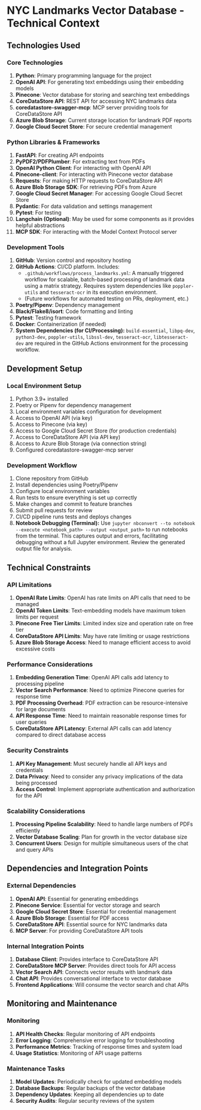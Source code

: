 # NYC Landmarks Vector Database - Technical Context

## Technologies Used

### Core Technologies
1. **Python**: Primary programming language for the project
2. **OpenAI API**: For generating text embeddings using their embedding models
3. **Pinecone**: Vector database for storing and searching text embeddings
4. **CoreDataStore API**: REST API for accessing NYC landmarks data
5. **coredatastore-swagger-mcp**: MCP server providing tools for CoreDataStore API
6. **Azure Blob Storage**: Current storage location for landmark PDF reports
7. **Google Cloud Secret Store**: For secure credential management

### Python Libraries & Frameworks
1. **FastAPI**: For creating API endpoints
2. **PyPDF2/PDFPlumber**: For extracting text from PDFs
3. **OpenAI Python Client**: For interacting with OpenAI API
4. **Pinecone-client**: For interacting with Pinecone vector database
5. **Requests**: For making HTTP requests to CoreDataStore API
6. **Azure Blob Storage SDK**: For retrieving PDFs from Azure
7. **Google Cloud Secret Manager**: For accessing Google Cloud Secret Store
8. **Pydantic**: For data validation and settings management
9. **Pytest**: For testing
10. **Langchain (Optional)**: May be used for some components as it provides helpful abstractions
11. **MCP SDK**: For interacting with the Model Context Protocol server

### Development Tools
1. **GitHub**: Version control and repository hosting
2. **GitHub Actions**: CI/CD platform. Includes:
    - `.github/workflows/process_landmarks.yml`: A manually triggered workflow for scalable, batch-based processing of landmark data using a matrix strategy. Requires system dependencies like `poppler-utils` and `tesseract-ocr` in its execution environment.
    - (Future workflows for automated testing on PRs, deployment, etc.)
3. **Poetry/Pipenv**: Dependency management
4. **Black/Flake8/isort**: Code formatting and linting
5. **Pytest**: Testing framework
6. **Docker**: Containerization (if needed)
7. **System Dependencies (for CI/Processing):** `build-essential`, `libpq-dev`, `python3-dev`, `poppler-utils`, `libssl-dev`, `tesseract-ocr`, `libtesseract-dev` are required in the GitHub Actions environment for the processing workflow.

## Development Setup

### Local Environment Setup
1. Python 3.9+ installed
2. Poetry or Pipenv for dependency management
3. Local environment variables configuration for development
4. Access to OpenAI API (via key)
5. Access to Pinecone (via key)
6. Access to Google Cloud Secret Store (for production credentials)
7. Access to CoreDataStore API (via API key)
8. Access to Azure Blob Storage (via connection string)
9. Configured coredatastore-swagger-mcp server

### Development Workflow
1. Clone repository from GitHub
2. Install dependencies using Poetry/Pipenv
3. Configure local environment variables
4. Run tests to ensure everything is set up correctly
5. Make changes and commit to feature branches
6. Submit pull requests for review
7. CI/CD pipeline runs tests and deploys changes
8. **Notebook Debugging (Terminal):** Use `jupyter nbconvert --to notebook --execute <notebook_path> --output <output_path>` to run notebooks from the terminal. This captures output and errors, facilitating debugging without a full Jupyter environment. Review the generated output file for analysis.

## Technical Constraints

### API Limitations
1. **OpenAI Rate Limits**: OpenAI has rate limits on API calls that need to be managed
2. **OpenAI Token Limits**: Text-embedding models have maximum token limits per request
3. **Pinecone Free Tier Limits**: Limited index size and operation rate on free tier
4. **CoreDataStore API Limits**: May have rate limiting or usage restrictions
5. **Azure Blob Storage Access**: Need to manage efficient access to avoid excessive costs

### Performance Considerations
1. **Embedding Generation Time**: OpenAI API calls add latency to processing pipeline
2. **Vector Search Performance**: Need to optimize Pinecone queries for response time
3. **PDF Processing Overhead**: PDF extraction can be resource-intensive for large documents
4. **API Response Time**: Need to maintain reasonable response times for user queries
5. **CoreDataStore API Latency**: External API calls can add latency compared to direct database access

### Security Constraints
1. **API Key Management**: Must securely handle all API keys and credentials
2. **Data Privacy**: Need to consider any privacy implications of the data being processed
3. **Access Control**: Implement appropriate authentication and authorization for the API

### Scalability Considerations
1. **Processing Pipeline Scalability**: Need to handle large numbers of PDFs efficiently
2. **Vector Database Scaling**: Plan for growth in the vector database size
3. **Concurrent Users**: Design for multiple simultaneous users of the chat and query APIs

## Dependencies and Integration Points

### External Dependencies
1. **OpenAI API**: Essential for generating embeddings
2. **Pinecone Service**: Essential for vector storage and search
3. **Google Cloud Secret Store**: Essential for credential management
4. **Azure Blob Storage**: Essential for PDF access
5. **CoreDataStore API**: Essential source for NYC landmarks data
6. **MCP Server**: For providing CoreDataStore API tools

### Internal Integration Points
1. **Database Client**: Provides interface to CoreDataStore API
2. **CoreDataStore MCP Server**: Provides direct tools for API access
3. **Vector Search API**: Connects vector results with landmark data
4. **Chat API**: Provides conversational interface to vector database
5. **Frontend Applications**: Will consume the vector search and chat APIs

## Monitoring and Maintenance

### Monitoring
1. **API Health Checks**: Regular monitoring of API endpoints
2. **Error Logging**: Comprehensive error logging for troubleshooting
3. **Performance Metrics**: Tracking of response times and system load
4. **Usage Statistics**: Monitoring of API usage patterns

### Maintenance Tasks
1. **Model Updates**: Periodically check for updated embedding models
2. **Database Backups**: Regular backups of the vector database
3. **Dependency Updates**: Keeping all dependencies up to date
4. **Security Audits**: Regular security reviews of the system
